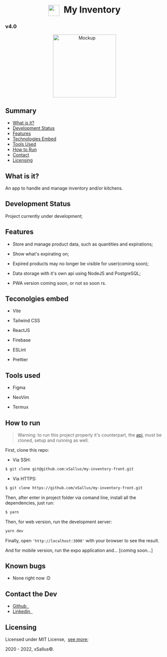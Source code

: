 <h1 align="center"><img src="https://raw.githubusercontent.com/xSallus/my-inventory-front/e14c6e42773e21a87c6ab60dd5cc4ffe67836bbf/public/icons/app_icon.svg" height="35" align="center"/>&nbsp;&nbsp;My Inventory</h1>
<h3>v4.0</h3>
<p align="center">
    <img src="https://raw.githubusercontent.com/xSallus/my-inventory-front/e14c6e42773e21a87c6ab60dd5cc4ffe67836bbf/public/icons/heavy_box.svg" height="200px" width="auto" alt="Mockup"/>
</p>

## Summary

- [What is it?](#what-is-it)
- [Development Status](#development-staus)
- [Features](#what-is-it)
- [Technologies Embed](#tecnologies-embed)
- [Tools Used](#tools-used)
- [How to Run](#how-to-run)
- [Contact](#contact-the-dev)
- [Licensing](#licensing)

## What is it?
An app to handle and manage inventory and/or kitchens.

## Development Status

Project currently under development;

## Features

- Store and manage product data, such as quantities and expirations;

- Show what's expirating on;

- Expired products may no longer be visible for user(coming soon);

- Data storage with it's own api using NodeJS and PostgreSQL;

- PWA version coming soon, or not so soon rs.

## Teconolgies embed

- Vite

- Tailwind CSS

- ReactJS

- Firebase

- ESLint

- Prettier

## Tools used

- Figma

- NeoVim

- Termux

## How to run

> Warning: to run this project properly it's counterpart, the [api](https://github.com/xSallus/my-inventory-node), must be cloned, setup and running as well.

First, clone this repo:

- Via SSH:
```bash
$ git clone git@github.com:xSallus/my-inventory-front.git
```

- Via HTTPS:
```bash
$ git clone https://github.com/xSallus/my-inventory-front.git
```

Then, after enter in project folder via comand line, install all the dependencies, just run:

```bash
$ yarn
```

Then, for web version, run the development server:

```bash
yarn dev
```

Finally, open ` 'http://localhost:3000' ` with your browser to see the result.

And for mobile version, run the expo application and...
[coming soon...]

## Known bugs

- None right now :D

## Contact the Dev

- [Github&nbsp;&nbsp;<img src="https://raw.githubusercontent.com/xSallus/my-inventory-front/main/public/icons/github.svg" height="10px">](https://github.com/xSallus)
- [Linkedin&nbsp;&nbsp;<img src="https://raw.githubusercontent.com/xSallus/my-inventory-front/main/public/icons/linkedin.svg" height="10px">](https://linkedin.com/in/salomao-vasconcelos)

## Licensing
 Licensed under MIT License,&nbsp;&nbsp;[see more](LICENSE.md);

2020 - 2022, xSallus&copy;.
